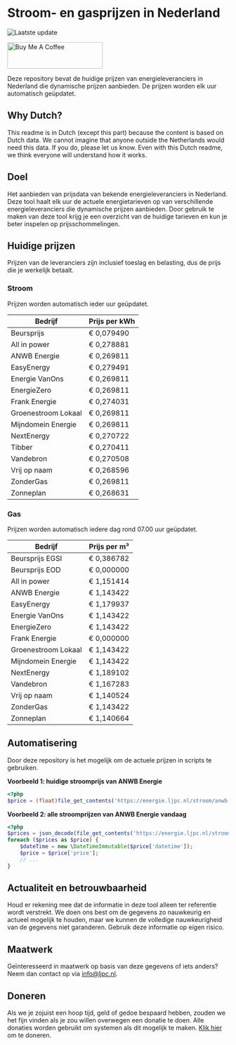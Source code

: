 # Stroom- en gasprijzen in Nederland

![Laatste update](https://img.shields.io/badge/laatste%20update-2023--12--09%2002%3A00%20CET-brightgreen)

<a href="https://www.buymeacoffee.com/Lars-" target="_blank"><img src="https://cdn.buymeacoffee.com/buttons/v2/default-orange.png" alt="Buy Me A Coffee" height="60" style="height: 60px !important;width: 217px !important;" ></a>

Deze repository bevat de huidige prijzen van energieleveranciers in Nederland die dynamische prijzen aanbieden. De prijzen worden elk uur automatisch geüpdatet.

## Why Dutch?

This readme is in Dutch (except this part) because the content is based on Dutch data. We cannot imagine that anyone outside the Netherlands would need this data. If you do, please let us know. Even with this Dutch readme, we think
everyone will understand how it works.

## Doel

Het aanbieden van prijsdata van bekende energieleveranciers in Nederland. Deze tool haalt elk uur de actuele energietarieven op van verschillende energieleveranciers die dynamische prijzen aanbieden. Door gebruik te maken van deze tool
krijg je een overzicht van de huidige tarieven en kun je beter inspelen op prijsschommelingen.

## Huidige prijzen

Prijzen van de leveranciers zijn inclusief toeslag en belasting, dus de prijs die je werkelijk betaalt.

### Stroom

Prijzen worden automatisch ieder uur geüpdatet.

 Bedrijf | Prijs per kWh 
---------|---------------
Beursprijs | € 0,079490
All in power | € 0,278881
ANWB Energie | € 0,269811
EasyEnergy | € 0,279491
Energie VanOns | € 0,269811
EnergieZero | € 0,269811
Frank Energie | € 0,274031
Groenestroom Lokaal | € 0,269811
Mijndomein Energie | € 0,269811
NextEnergy | € 0,270722
Tibber | € 0,270411
Vandebron | € 0,270508
Vrij op naam | € 0,268596
ZonderGas | € 0,269811
Zonneplan | € 0,268631


### Gas

Prijzen worden automatisch iedere dag rond 07.00 uur geüpdatet.

 Bedrijf | Prijs per m³ 
---------|--------------
Beursprijs EGSI | € 0,386782
Beursprijs EOD | € 0,000000
All in power | € 1,151414
ANWB Energie | € 1,143422
EasyEnergy | € 1,179937
Energie VanOns | € 1,143422
EnergieZero | € 1,143422
Frank Energie | € 0,000000
Groenestroom Lokaal | € 1,143422
Mijndomein Energie | € 1,143422
NextEnergy | € 1,189102
Vandebron | € 1,167283
Vrij op naam | € 1,140524
ZonderGas | € 1,143422
Zonneplan | € 1,140664


## Automatisering

Door deze repository is het mogelijk om de actuele prijzen in scripts te gebruiken.

**Voorbeeld 1: huidige stroomprijs van ANWB Energie**

```php
<?php
$price = (float)file_get_contents('https://energie.ljpc.nl/stroom/anwb-energie-nu.txt');

```

**Voorbeeld 2: alle stroomprijzen van ANWB Energie vandaag**

```php
<?php
$prices = json_decode(file_get_contents('https://energie.ljpc.nl/stroom/all-in-power-vandaag.json'),true);
foreach ($prices as $price) {
    $dateTime = new \DateTimeImmutable($price['datetime']);
    $price = $price['price'];
    // ...
}
```

## Actualiteit en betrouwbaarheid

Houd er rekening mee dat de informatie in deze tool alleen ter referentie wordt verstrekt. We doen ons best om de gegevens zo nauwkeurig en actueel mogelijk te houden, maar we kunnen de volledige nauwkeurigheid van de gegevens niet
garanderen. Gebruik deze informatie op eigen risico.

## Maatwerk

Geïnteresseerd in maatwerk op basis van deze gegevens of iets anders? Neem dan contact op
via [info@ljpc.nl](mailto:info@ljpc.nl?subject=Energie%20prijzen).

## Doneren

Als we je zojuist een hoop tijd, geld of gedoe bespaard hebben, zouden we het fijn vinden als je zou willen overwegen een
donatie te doen. Alle donaties worden gebruikt om systemen als dit mogelijk te
maken. [Klik hier](https://www.buymeacoffee.com/Lars-) om te doneren.
